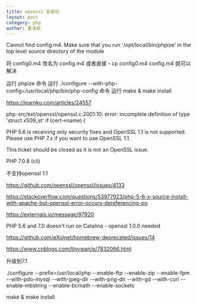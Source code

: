 ```yaml
---
title: openssl 安装坑
layout: post
category: php
author: 夏泽民
---
```

Cannot find config.m4. 
Make sure that you run '/opt/local/bin/phpize' in the top level source directory of the module


将 config0.m4 改名为 config.m4 或者直接・cp config0.m4 config.m4 就可以解决

运行 phpize 命令
运行 ./configure --with-php-config=/usr/local/php/bin/php-config 命令
运行 make & make install

https://learnku.com/articles/24557

php-src/ext/openssl/openssl.c:2001:10: error: incomplete definition of type 'struct x509_st'
        if (cert->name) {
        
PHP 5.6 is receiving only security fixes and OpenSSL 1.1 is not supported. Please use PHP 7.x if you want to use OpenSSL 1.1.

This ticket should be closed as it is not an OpenSSL issue.

PHP 7.0.8 (cli)

不支持openssl 1.1

https://github.com/openssl/openssl/issues/4133
<!-- more -->
https://stackoverflow.com/questions/53977923/php-5-6-x-source-install-with-apache-but-openssl-error-occurs-dereferencing-po

https://externals.io/message/97920

PHP 5.6 and 7.0 doesn't run on Catalina - openssl 1.0.0 needed 

https://github.com/eXolnet/homebrew-deprecated/issues/14

https://www.cnblogs.com/tinywan/p/7832066.html

升级到7.1

./configure --prefix=/usr/local/php --enable-ftp --enable-zip --enable-fpm --with-pdo-mysql --with-jpeg-dir --with-png-dir --with-gd --with-curl --enable-mbstring --enable-bcmath --enable-sockets

make & make install


